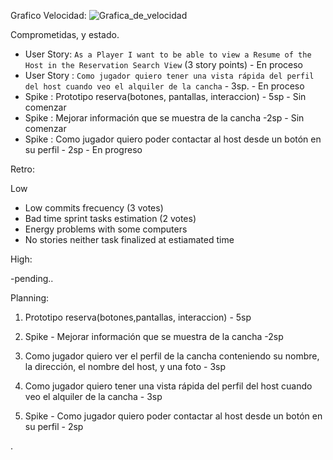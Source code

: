 ﻿Grafico Velocidad:
![Grafica_de_velocidad](VelocityReport.jpg?raw=true)

Comprometidas, y estado.    

- User Story: `As a Player I want to be able to view a Resume of the Host in the Reservation Search View` (3 story points) - En proceso
- User Story : `Como jugador quiero tener una vista rápida del perfil del host cuando veo el alquiler de la cancha` - 3sp. - En proceso
- Spike : Prototipo reserva(botones, pantallas, interaccion) - 5sp - Sin comenzar
- Spike : Mejorar información que se muestra de la cancha -2sp - Sin comenzar
- Spike : Como jugador quiero poder contactar al host desde un botón en su perfil - 2sp - En progreso

Retro:

Low
- Low commits frecuency (3 votes)
- Bad time sprint tasks estimation (2 votes)
- Energy problems with some computers  
- No stories neither task finalized at estiamated time
 
 High:

 -pending..

Planning:

1. Prototipo reserva(botones,pantallas, interaccion) - 5sp

2. Spike - Mejorar información que se muestra de la cancha -2sp

3. Como jugador quiero ver el perfil de la cancha conteniendo su nombre, la dirección, el nombre del host, y una foto - 3sp

4. Como jugador quiero tener una vista rápida del perfil del host cuando veo el alquiler de la cancha - 3sp

5. Spike - Como jugador quiero poder contactar al host desde un botón en su perfil  - 2sp



.